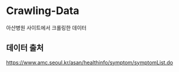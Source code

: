 # Crawling-Data
아산병원 사이트에서 크롤링한 데이터

## 데이터 출처
https://www.amc.seoul.kr/asan/healthinfo/symptom/symptomList.do
